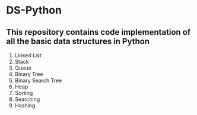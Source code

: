 # DS-Python
## This repository contains code implementation of all the basic data structures in Python

1. Linked List
2. Stack
3. Queue
4. Binary Tree
5. Binary Search Tree
6. Heap
7. Sorting
8. Searching
9. Hashing
